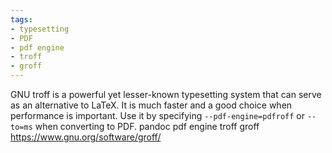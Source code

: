 ```yaml
---
tags:
- typesetting
- PDF
- pdf engine
- troff
- groff
---
```


GNU troff is a powerful yet lesser-known typesetting system that can
serve as an alternative to LaTeX. It is much faster and a good choice
when performance is important. Use it by specifying
`--pdf-engine=pdfroff` or `--to=ms` when converting to PDF. pandoc pdf
engine troff groff https://www.gnu.org/software/groff/
